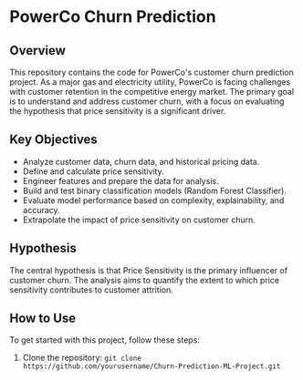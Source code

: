 

# PowerCo Churn Prediction

## **Overview**

This repository contains the code for PowerCo's customer churn prediction project. As a major gas and electricity utility, PowerCo is facing challenges with customer retention in the competitive energy market. The primary goal is to understand and address customer churn, with a focus on evaluating the hypothesis that price sensitivity is a significant driver.

## **Key Objectives**

- Analyze customer data, churn data, and historical pricing data.
- Define and calculate price sensitivity.
- Engineer features and prepare the data for analysis.
- Build and test binary classification models (Random Forest Classifier).
- Evaluate model performance based on complexity, explainability, and accuracy.
- Extrapolate the impact of price sensitivity on customer churn.
  
## **Hypothesis**
  
The central hypothesis is that Price Sensitivity is the primary influencer of customer churn. The analysis aims to quantify the extent to which price sensitivity contributes to customer attrition.


## **How to Use**

To get started with this project, follow these steps:
1. Clone the repository: `git clone https://github.com/yourusername/Churn-Prediction-ML-Project.git`

